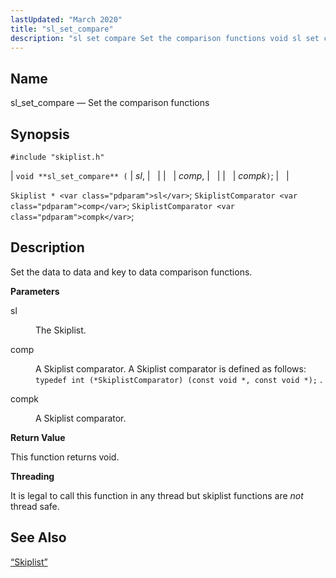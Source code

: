 ```yaml
---
lastUpdated: "March 2020"
title: "sl_set_compare"
description: "sl set compare Set the comparison functions void sl set compare sl comp compk Skiplist sl Skiplist Comparator comp Skiplist Comparator compk Set the data to data and key to data comparison functions sl The Skiplist comp A Skiplist comparator A Skiplist comparator is defined as follows typedef int Skiplist..."
---
```


<a name="apis.sl_setcompare"></a> 
## Name

sl_set_compare — Set the comparison functions

## Synopsis

`#include "skiplist.h"`

| `void **sl_set_compare** (` | <var class="pdparam">sl</var>, |   |
|   | <var class="pdparam">comp</var>, |   |
|   | <var class="pdparam">compk</var>`)`; |   |

`Skiplist * <var class="pdparam">sl</var>`;
`SkiplistComparator <var class="pdparam">comp</var>`;
`SkiplistComparator <var class="pdparam">compk</var>`;<a name="idp61109136"></a> 
## Description

Set the data to data and key to data comparison functions.

**<a name="idp61110368"></a> Parameters**

<dl class="variablelist">

<dt>sl</dt>

<dd>

The Skiplist.

</dd>

<dt>comp</dt>

<dd>

A Skiplist comparator. A Skiplist comparator is defined as follows: `typedef int (*SkiplistComparator) (const void *, const void *);` .

</dd>

<dt>compk</dt>

<dd>

A Skiplist comparator.

</dd>

</dl>

**<a name="idp61117312"></a> Return Value**

This function returns void.

**<a name="idp61118224"></a> Threading**

It is legal to call this function in any thread but skiplist functions are *not* thread safe.

<a name="idp61119808"></a> 
## See Also

[“Skiplist”](/momentum/3/3-api/structs-skiplist)